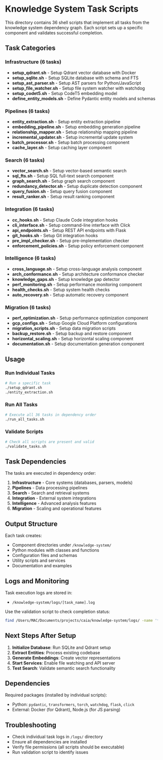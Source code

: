 # Knowledge System Task Scripts

This directory contains 36 shell scripts that implement all tasks from the knowledge system dependency graph. Each script sets up a specific component and validates successful completion.

## Task Categories

### Infrastructure (6 tasks)
- **setup_qdrant.sh** - Setup Qdrant vector database with Docker
- **setup_sqlite.sh** - Setup SQLite database with schema and FTS
- **setup_ast_parser.sh** - Setup AST parsers for Python/JavaScript
- **setup_file_watcher.sh** - Setup file system watcher with watchdog
- **setup_codet5.sh** - Setup CodeT5 embedding model
- **define_entity_models.sh** - Define Pydantic entity models and schemas

### Pipelines (6 tasks)
- **entity_extraction.sh** - Setup entity extraction pipeline
- **embedding_pipeline.sh** - Setup embedding generation pipeline
- **relationship_mapper.sh** - Setup relationship mapping pipeline
- **incremental_updater.sh** - Setup incremental update system
- **batch_processor.sh** - Setup batch processing component
- **cache_layer.sh** - Setup caching layer component

### Search (6 tasks)  
- **vector_search.sh** - Setup vector-based semantic search
- **sql_fts.sh** - Setup SQL full-text search component
- **graph_search.sh** - Setup graph search component
- **redundancy_detector.sh** - Setup duplicate detection component
- **query_fusion.sh** - Setup query fusion component
- **result_ranker.sh** - Setup result ranking component

### Integration (6 tasks)
- **cc_hooks.sh** - Setup Claude Code integration hooks
- **cli_interface.sh** - Setup command-line interface with Click
- **api_endpoints.sh** - Setup REST API endpoints with Flask
- **git_hooks.sh** - Setup Git integration hooks
- **pre_impl_checker.sh** - Setup pre-implementation checker
- **enforcement_policies.sh** - Setup policy enforcement component

### Intelligence (6 tasks)
- **cross_language.sh** - Setup cross-language analysis component
- **arch_conformance.sh** - Setup architecture conformance checker
- **knowledge_gaps.sh** - Setup knowledge gap detector
- **perf_monitoring.sh** - Setup performance monitoring component
- **health_checks.sh** - Setup system health checks
- **auto_recovery.sh** - Setup automatic recovery component

### Migration (6 tasks)
- **perf_optimization.sh** - Setup performance optimization component
- **gcp_configs.sh** - Setup Google Cloud Platform configurations
- **migration_scripts.sh** - Setup data migration scripts
- **backup_restore.sh** - Setup backup and restore component
- **horizontal_scaling.sh** - Setup horizontal scaling component
- **documentation.sh** - Setup documentation generation component

## Usage

### Run Individual Tasks
```bash
# Run a specific task
./setup_qdrant.sh
./entity_extraction.sh
```

### Run All Tasks
```bash
# Execute all 36 tasks in dependency order
./run_all_tasks.sh
```

### Validate Scripts
```bash
# Check all scripts are present and valid
./validate_tasks.sh
```

## Task Dependencies

The tasks are executed in dependency order:

1. **Infrastructure** - Core systems (databases, parsers, models)
2. **Pipelines** - Data processing pipelines
3. **Search** - Search and retrieval systems
4. **Integration** - External system integrations
5. **Intelligence** - Advanced analysis features
6. **Migration** - Scaling and operational features

## Output Structure

Each task creates:
- Component directories under `/knowledge-system/`
- Python modules with classes and functions
- Configuration files and schemas
- Utility scripts and services
- Documentation and examples

## Logs and Monitoring

Task execution logs are stored in:
- `/knowledge-system/logs/[task_name].log`

Use the validation script to check completion status:
```bash
find /Users/MAC/Documents/projects/caia/knowledge-system/logs/ -name '*.log' -exec grep -l 'setup complete' {} \;
```

## Next Steps After Setup

1. **Initialize Database**: Run SQLite and Qdrant setup
2. **Extract Entities**: Process existing codebase
3. **Generate Embeddings**: Create vector representations
4. **Start Services**: Enable file watching and API server
5. **Test Search**: Validate semantic search functionality

## Dependencies

Required packages (installed by individual scripts):
- Python: `pydantic`, `transformers`, `torch`, `watchdog`, `flask`, `click`
- External: Docker (for Qdrant), Node.js (for JS parsing)

## Troubleshooting

- Check individual task logs in `/logs/` directory
- Ensure all dependencies are installed
- Verify file permissions (all scripts should be executable)
- Run validation script to identify issues